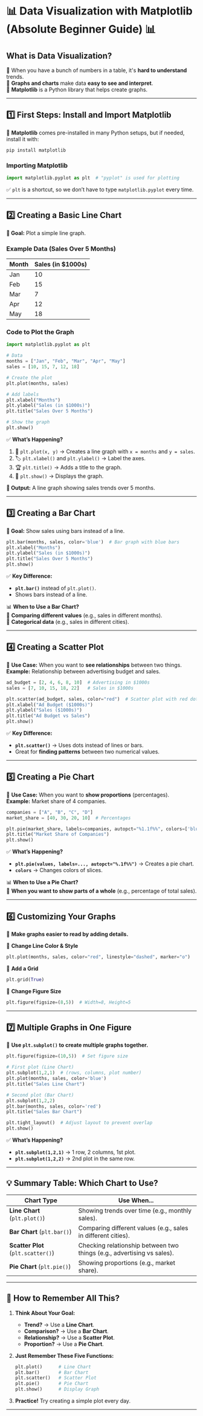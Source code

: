 # **📊 Data Visualization with Matplotlib (Absolute Beginner Guide) 📊**  

## **What is Data Visualization?**  
🔹 When you have a bunch of numbers in a table, it's **hard to understand** trends.  
🔹 **Graphs and charts** make data **easy to see and interpret**.  
🔹 **Matplotlib** is a Python library that helps create graphs.  

---

## **1️⃣ First Steps: Install and Import Matplotlib**  
📌 **Matplotlib** comes pre-installed in many Python setups, but if needed, install it with:  
```
pip install matplotlib
```

### **Importing Matplotlib**
```python
import matplotlib.pyplot as plt  # "pyplot" is used for plotting
```
✅ `plt` is a shortcut, so we don’t have to type `matplotlib.pyplot` every time.

---

## **2️⃣ Creating a Basic Line Chart**  
**🎯 Goal:** Plot a simple line graph.  

### **Example Data (Sales Over 5 Months)**  
| Month  | Sales (in $1000s) |
|--------|------------------|
| Jan    | 10               |
| Feb    | 15               |
| Mar    | 7                |
| Apr    | 12               |
| May    | 18               |

### **Code to Plot the Graph**
```python
import matplotlib.pyplot as plt

# Data
months = ["Jan", "Feb", "Mar", "Apr", "May"]
sales = [10, 15, 7, 12, 18]

# Create the plot
plt.plot(months, sales)

# Add labels
plt.xlabel("Months")
plt.ylabel("Sales (in $1000s)")
plt.title("Sales Over 5 Months")

# Show the graph
plt.show()
```
✅ **What’s Happening?**  
1. 📌 `plt.plot(x, y)` → Creates a line graph with `x = months` and `y = sales`.  
2. 🏷️ `plt.xlabel()` and `plt.ylabel()` → Label the axes.  
3. 🏆 `plt.title()` → Adds a title to the graph.  
4. 👀 `plt.show()` → Displays the graph.  

**🔹 Output:** A line graph showing sales trends over 5 months.

---

## **3️⃣ Creating a Bar Chart**  
**🎯 Goal:** Show sales using bars instead of a line.  

```python
plt.bar(months, sales, color='blue')  # Bar graph with blue bars
plt.xlabel("Months")
plt.ylabel("Sales (in $1000s)")
plt.title("Sales Over 5 Months")
plt.show()
```
✅ **Key Difference:**  
- **`plt.bar()`** instead of `plt.plot()`.  
- Shows bars instead of a line.  

📊 **When to Use a Bar Chart?**  
🔹 **Comparing different values** (e.g., sales in different months).  
🔹 **Categorical data** (e.g., sales in different cities).  

---

## **4️⃣ Creating a Scatter Plot**  
📌 **Use Case:** When you want to **see relationships** between two things.  
**Example:** Relationship between advertising budget and sales.

```python
ad_budget = [2, 4, 6, 8, 10]  # Advertising in $1000s
sales = [7, 10, 15, 18, 22]   # Sales in $1000s

plt.scatter(ad_budget, sales, color="red")  # Scatter plot with red dots
plt.xlabel("Ad Budget ($1000s)")
plt.ylabel("Sales ($1000s)")
plt.title("Ad Budget vs Sales")
plt.show()
```
✅ **Key Difference:**  
- **`plt.scatter()`** → Uses dots instead of lines or bars.  
- Great for **finding patterns** between two numerical values.  

---

## **5️⃣ Creating a Pie Chart**  
📌 **Use Case:** When you want to **show proportions** (percentages).  
**Example:** Market share of 4 companies.

```python
companies = ["A", "B", "C", "D"]
market_share = [40, 30, 20, 10]  # Percentages

plt.pie(market_share, labels=companies, autopct="%1.1f%%", colors=['blue', 'red', 'green', 'orange'])
plt.title("Market Share of Companies")
plt.show()
```
✅ **What’s Happening?**  
- **`plt.pie(values, labels=..., autopct="%.1f%%")`** → Creates a pie chart.  
- **`colors`** → Changes colors of slices.  

📊 **When to Use a Pie Chart?**  
🔹 **When you want to show parts of a whole** (e.g., percentage of total sales).  

---

## **6️⃣ Customizing Your Graphs**  
📌 **Make graphs easier to read by adding details.**  

🔹 **Change Line Color & Style**  
```python
plt.plot(months, sales, color="red", linestyle="dashed", marker="o")
```
🔹 **Add a Grid**  
```python
plt.grid(True)
```
🔹 **Change Figure Size**  
```python
plt.figure(figsize=(8,5))  # Width=8, Height=5
```

---

## **7️⃣ Multiple Graphs in One Figure**  
📌 **Use `plt.subplot()` to create multiple graphs together.**  

```python
plt.figure(figsize=(10,5))  # Set figure size

# First plot (Line Chart)
plt.subplot(1,2,1)  # (rows, columns, plot number)
plt.plot(months, sales, color='blue')
plt.title("Sales Line Chart")

# Second plot (Bar Chart)
plt.subplot(1,2,2)
plt.bar(months, sales, color='red')
plt.title("Sales Bar Chart")

plt.tight_layout()  # Adjust layout to prevent overlap
plt.show()
```
✅ **What’s Happening?**  
- **`plt.subplot(1,2,1)`** → 1 row, 2 columns, 1st plot.  
- **`plt.subplot(1,2,2)`** → 2nd plot in the same row.  

---

## **💡 Summary Table: Which Chart to Use?**  
| **Chart Type** | **Use When...** |
|---------------|----------------|
| **Line Chart** (`plt.plot()`) | Showing trends over time (e.g., monthly sales). |
| **Bar Chart** (`plt.bar()`) | Comparing different values (e.g., sales in different cities). |
| **Scatter Plot** (`plt.scatter()`) | Checking relationship between two things (e.g., advertising vs sales). |
| **Pie Chart** (`plt.pie()`) | Showing proportions (e.g., market share). |

---

## **🎯 How to Remember All This?**  
1. **Think About Your Goal:**  
   - **Trend?** → Use a **Line Chart**.  
   - **Comparison?** → Use a **Bar Chart**.  
   - **Relationship?** → Use a **Scatter Plot**.  
   - **Proportion?** → Use a **Pie Chart**.  

2. **Just Remember These Five Functions:**  
   ```python
   plt.plot()      # Line Chart
   plt.bar()       # Bar Chart
   plt.scatter()   # Scatter Plot
   plt.pie()       # Pie Chart
   plt.show()      # Display Graph
   ```

3. **Practice!** Try creating a simple plot every day.  

---

